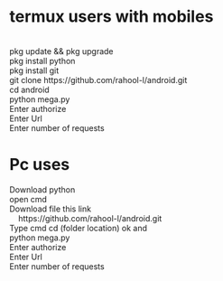 <h1>termux users with mobiles</h1><br>
pkg update && pkg upgrade<br>
pkg install python<br>
pkg install git<br>
git clone https://github.com/rahool-l/android.git<br>
cd android<br>
python mega.py<br>
Enter authorize<br>
Enter Url<br>
Enter number of requests<br>

<h1>Pc uses</h1>
Download python <br>
open cmd <br>
Download file this link <br>
&nbsp &nbsp https://github.com/rahool-l/android.git<br>
Type cmd cd (folder location) ok and <br>
python mega.py<br>
Enter authorize<br>
Enter Url<br>
Enter number of requests<br>
